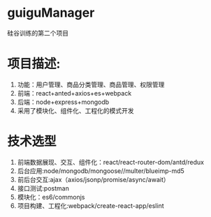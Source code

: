 # guiguManager
硅谷训练的第二个项目
# 项目描述:
  1.  功能：用户管理、商品分类管理、商品管理、权限管理
  2.  前端：react+anted+axios+es+webpack
  3.  后端：node+express+mongodb
  4.  采用了模块化、组件化、工程化的模式开发

# 技术选型
  1.  前端数据展现、交互、组件化：react/react-router-dom/antd/redux
  2.  后台应用:node/mongodb/mongoose//multer/blueimp-md5
  3.  前后台交互:ajax（axios/jsonp/promise/async/await）
  4.  接口测试:postman
  5.  模块化：es6/commonjs
  6.  项目构建、工程化:webpack/create-react-app/eslint
  

